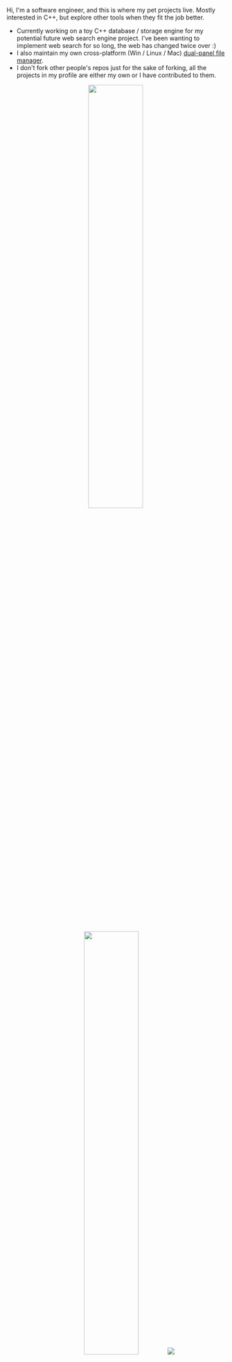 Hi, I'm a software engineer, and this is where my pet projects live. Mostly interested in C++, but explore other tools when they fit the job better.

* Currently working on a toy C++ database / storage engine for my potential future web search engine project. I've been wanting to implement web search for so long, the web has changed twice over :)
* I also maintain my own cross-platform (Win / Linux / Mac) [dual-panel file manager](https://github.com/VioletGiraffe/file-commander).
* I don't fork other people's repos just for the sake of forking, all the projects in my profile are either my own or I have contributed to them.

<p align="center">
  <img height="50%" width="auto" src ="https://github-readme-stats.vercel.app/api?username=VioletGiraffe&show_icons=true&count_private=true&theme=noctis_minimus&hide_border=true&bg_color=00000000">
  <img height="50%" width="auto" src ="https://github-readme-stats.vercel.app/api/top-langs/?username=VioletGiraffe&layout=compact&hide_border=true&theme=noctis_minimus&bg_color=00000000&langs_count=6">
  <img src ="https://github-readme-streak-stats.herokuapp.com?user=VioletGiraffe&theme=noctis_minimus&hide_border=true&background=FFFFFF00">
</p>
